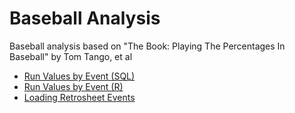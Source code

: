 Baseball Analysis
=================

Baseball analysis based on "The Book: Playing The Percentages In Baseball" by Tom Tango, et al

* [Run Values by Event (SQL)](event_run_value/)
* [Run Values by Event (R)](event_run_value/r/)
* [Loading Retrosheet Events](retrosheet/)
